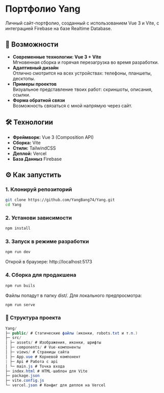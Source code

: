 # Портфолио Yang

Личный сайт-портфолио, созданный с использованием Vue 3 и Vite, с интеграцией Firebase на базе Realtime Database.

## 🚀 Возможности

- **Современные технологии: Vue 3 + Vite**  
  Мгновенная сборка и горячая перезагрузка во время разработки.
- **Адаптивный дизайн**  
  Отлично смотрится на всех устройствах: телефоны, планшеты, десктопы.
- **Примеры проектов**  
  Визуальное представление твоих работ: скриншоты, описания, ссылки.
- **Форма обратной связи**  
  Возможность связаться с мной напрямую через сайт.

## 🛠 Технологии

- **Фреймворк:** Vue 3 (Composition API)
- **Сборка:** Vite
- **Стили:** TailwindCSS
- **Деплой:** Vercel
- **База Данныз** Firebase

## ⚙️ Как запустить

### 1. Клонируй репозиторий

```bash
git clone https://github.com/YangBang74/Yang.git
cd Yang

```

### 2. Установи зависимости

```bash
npm install
```

### 3. Запуск в режиме разработки

```bash
npm run dev
```

Открой в браузере: http://localhost:5173

### 4. Сборка для продакшена

```bash
npm run buils
```

Файлы попадут в папку dist/. Для локального предпросмотра:

```bash
npm run serve
```

### 📁 Структура проекта

```csharp
Yang/
├─ public/ # Статические файлы (иконки, robots.txt и т.п.)
├─ src/
│ ├─ assets/ # Изображения, иконки, шрифты
│ ├─ components/ # Vue-компоненты
│ ├─ views/ # Страницы сайта
│ ├─ App.vue # Корневой компонент
| ├─ Api # Работа с api
│ └─ main.js # Точка входа
├─ index.html # HTML-шаблон для Vite
├─ package.json
├─ vite.config.js
└─ vercel.json # Конфиг для деплоя на Vercel
```
